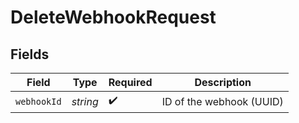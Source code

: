 # DeleteWebhookRequest


## Fields

| Field                    | Type                     | Required                 | Description              |
| ------------------------ | ------------------------ | ------------------------ | ------------------------ |
| `webhookId`              | *string*                 | :heavy_check_mark:       | ID of the webhook (UUID) |